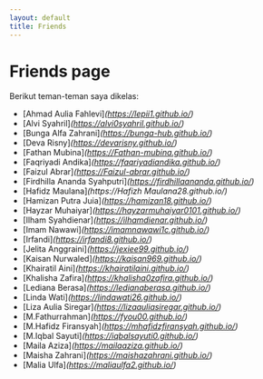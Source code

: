 ```yaml
---
layout: default
title: Friends
---
```

# Friends page

Berikut teman-teman saya dikelas:
- [Ahmad Aulia Fahlevi]_(https://lepii1.github.io/)_
- [Alvi Syahril]_(https://alvi0syahril.github.io/)_
- [Bunga Alfa Zahrani]_(https://bunga-hub.github.io/)_
- [Deva Risny]_(https://devarisny.github.io/)_
- [Fathan Mubina]_(https://Fathan-mubina.github.io/)_
- [Faqriyadi Andika]_(https://faqriyadiandika.github.io/)_
- [Faizul Abrar]_(https://Faizul-abrar.github.io/)_
- [Firdhilla Ananda Syahputri]_(https://firdhillaananda.github.io/)_
- [Hafidz Maulana]_(https://Hafizh Maulana28.github.io/)_
- [Hamizan Putra Juia]_(https://hamizan18.github.io/)_
- [Hayzar Muhaiyar]_(https://hayzarmuhaiyar0101.github.io/)_
- [Ilham Syahdienar]_(https://ilhamdienar.github.io/)_
- [Imam Nawawi]_(https://imamnawawi1c.github.io/)_
- [Irfandi]_(https://irfandi8.github.io/)_
- [Jelita Anggraini]_(https://jexiee99.github.io/)_
- [Kaisan Nurwaled]_(https://kaisan969.github.io/)_
- [Khairatil Aini]_(https://khairatilaini.github.io/)_
- [Khalisha Zafira]_(https://khalisha0zafira.github.io/)_
- [Lediana Berasa]_(https://ledianaberasa.github.io/)_
- [Linda Wati]_(https://lindawati26.github.io/)_
- [Liza Aulia Siregar]_(https://lizaauliasiregar.github.io/)_
- [M.Fathurrahman]_(https://fyou00.github.io/)_
- [M.Hafidz Firansyah]_(https://mhafidzfiransyah.github.io/)_
- [M.Iqbal Sayuti]_(https://iqbalsayuti0.github.io/)_
- [Maila Aziza]_(https://mailaaziza.github.io/)_
- [Maisha Zahrani]_(https://maishazahrani.github.io/)_
- [Malia Ulfa]_(https://maliaulfa2.github.io/)_



